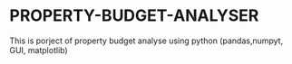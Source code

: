 # PROPERTY-BUDGET-ANALYSER
This is porject of property budget analyse using python (pandas,numpyt, GUI, matplotlib)






